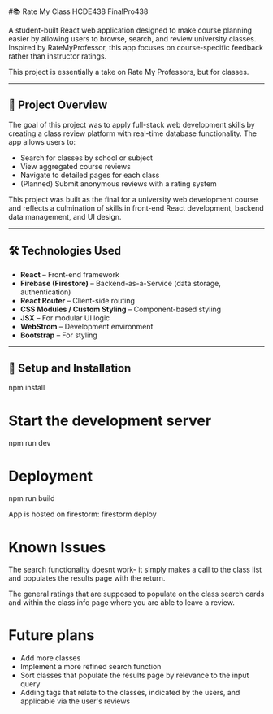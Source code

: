 #📚 Rate My Class
HCDE438 FinalPro438 

A student-built React web application designed to make course planning easier by allowing users to browse, search, and review university classes. Inspired by RateMyProfessor, this app focuses on course-specific feedback rather than instructor ratings.

This project is essentially a take on Rate My Professors, but for classes. 

---

## 🚀 Project Overview

The goal of this project was to apply full-stack web development skills by creating a class review platform with real-time database functionality. The app allows users to:
- Search for classes by school or subject
- View aggregated course reviews
- Navigate to detailed pages for each class
- (Planned) Submit anonymous reviews with a rating system

This project was built as the final for a university web development course and reflects a culmination of skills in front-end React development, backend data management, and UI design.

---

## 🛠️ Technologies Used

- **React** – Front-end framework
- **Firebase (Firestore)** – Backend-as-a-Service (data storage, authentication)
- **React Router** – Client-side routing
- **CSS Modules / Custom Styling** – Component-based styling
- **JSX** – For modular UI logic
- **WebStrom** – Development environment
- **Bootstrap** – For styling

---

## 🧰 Setup and Installation
npm install

# Start the development server
npm run dev

# Deployment
npm run build

App is hosted on firestorm: 
firestorm deploy

# Known Issues
The search functionality doesnt work- it simply makes a call to the class list and populates the results page with the return. 

The general ratings that are supposed to populate on the class search cards and within the class info page where you are able to leave a review. 


# Future plans 
* Add more classes
* Implement a more refined search function
* Sort classes that populate the results page by relevance to the input query
* Adding tags that relate to the classes, indicated by the users, and  applicable via the user's reviews
